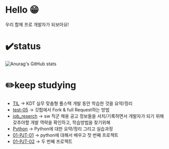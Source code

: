 # Hello 😁
우리 함께 프로 개발자가 되보아요!


# ✔️status
![Anurag's GitHub stats](https://github-readme-stats.vercel.app/api?username=nevertheless0404&show)


# ✏️keep studying
- [TIL](https://github.com/nevertheless0404/TIL)
   -> KDT 실무 맞춤형 풀스택 개발 동안 학습한 것을 요약/정리 
- [test-05](https://github.com/nevertheless0404/test-05)
   -> 깃헙에서 Fork & full Request하는 방법 
- [job_reserch](https://github.com/nevertheless0404/job-research)
   -> sw 직군 채용 공고 정보들을 서치/기록하면서 개발자가 되기 위해 갖추야할 개발 역략을 확인하고, 학습방법을 찾기위해
- [Python](https://github.com/nevertheless0404/Python-)
   -> Python에 대한 요약/정리 그리고 실습과정
- [01-PJT-01](https://github.com/nevertheless0404/01-PJT-01)
   -> python에 대해서 배우고 첫 번째 프로젝트 
- [01-PJT-02](https://github.com/nevertheless0404/01-PJT-02)
   -> 두 번째 프로젝트 

<!--
**nevertheless0404/nevertheless0404** is a ✨ _special_ ✨ repository because its `README.md` (this file) appears on your GitHub profile.

Here are some ideas to get you started:

- 🔭 I’m currently working on ...
- 🌱 I’m currently learning ...
- 👯 I’m looking to collaborate on ...
- 🤔 I’m looking for help with ...
- 💬 Ask me about ...
- 📫 How to reach me: ...
- 😄 Pronouns: ...
- ⚡ Fun fact: ...
-->
